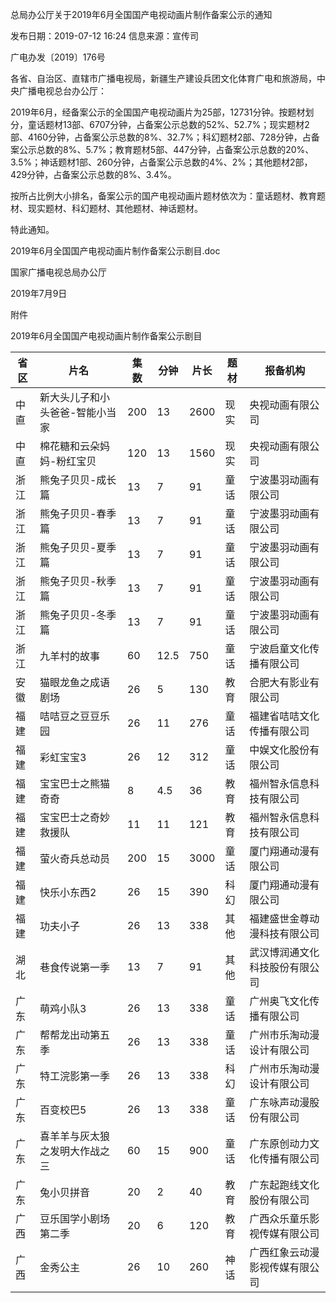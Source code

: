 总局办公厅关于2019年6月全国国产电视动画片制作备案公示的通知


发布日期：2019-07-12 16:24 	信息来源：宣传司  

广电办发〔2019〕176号

各省、自治区、直辖市广播电视局，新疆生产建设兵团文化体育广电和旅游局，中央广播电视总台办公厅：

2019年6月，经备案公示的全国国产电视动画片为25部，12731分钟。按题材划分，童话题材13部、6707分钟，占备案公示总数的52%、52.7%；现实题材2部、4160分钟，占备案公示总数的8%、32.7%；科幻题材2部、728分钟，占备案公示总数的8%、5.7%；教育题材5部、447分钟，占备案公示总数的20%、3.5%；神话题材1部、260分钟，占备案公示总数的4%、2%；其他题材2部，429分钟，占备案公示总数的8%、3.4%。

按所占比例大小排名，备案公示的国产电视动画片题材依次为：童话题材、教育题材、现实题材、科幻题材、其他题材、神话题材。

特此通知。

2019年6月全国国产电视动画片制作备案公示剧目.doc


国家广播电视总局办公厅

2019年7月9日       

附件

2019年6月全国国产电视动画片制作备案公示剧目

省区 | 片名 | 集数 | 分钟 | 片长 | 题材 | 报备机构
---|----|----|----|----|----|-----
中直 | 新大头儿子和小头爸爸-智能小当家 | 200 | 13 | 2600 | 现实 | 央视动画有限公司
中直 | 棉花糖和云朵妈妈-粉红宝贝 | 120 | 13 | 1560 | 现实 | 央视动画有限公司
浙江 | 熊兔子贝贝-成长篇 | 13 | 7 | 91 | 童话 | 宁波墨羽动画有限公司
浙江 | 熊兔子贝贝-春季篇 | 13 | 7 | 91 | 童话 | 宁波墨羽动画有限公司
浙江 | 熊兔子贝贝-夏季篇 | 13 | 7 | 91 | 童话 | 宁波墨羽动画有限公司
浙江 | 熊兔子贝贝-秋季篇 | 13 | 7 | 91 | 童话 | 宁波墨羽动画有限公司
浙江 | 熊兔子贝贝-冬季篇 | 13 | 7 | 91 | 童话 | 宁波墨羽动画有限公司
浙江 | 九羊村的故事 | 60 | 12.5 | 750 | 童话 | 宁波启童文化传播有限公司
安徽 | 猫眼龙鱼之成语剧场 | 26 | 5 | 130 | 教育 | 合肥大有影业有限公司
福建 | 咭咭豆之豆豆乐园 | 26 | 11 | 276 | 童话 | 福建省咭咭文化传播有限公司
福建 | 彩虹宝宝3 | 26 | 12 | 312 | 童话 | 中娱文化股份有限公司
福建 | 宝宝巴士之熊猫奇奇 | 8 | 4.5 | 36 | 教育 | 福州智永信息科技有限公司
福建 | 宝宝巴士之奇妙救援队 | 11 | 11 | 121 | 教育 | 福州智永信息科技有限公司
福建 | 萤火奇兵总动员 | 200 | 15 | 3000 | 童话 | 厦门翔通动漫有限公司
福建 | 快乐小东西2 | 26 | 15 | 390 | 科幻 | 厦门翔通动漫有限公司
福建 | 功夫小子 | 26 | 13 | 338 | 其他 | 福建盛世金尊动漫科技有限公司
湖北 | 巷食传说第一季 | 13 | 7 | 91 | 其他 | 武汉博润通文化科技股份有限公司
广东 | 萌鸡小队3 | 26 | 13 | 338 | 童话 | 广州奥飞文化传播有限公司
广东 | 帮帮龙出动第五季 | 26 | 13 | 338 | 童话 | 广州市乐淘动漫设计有限公司
广东 | 特工浣影第一季 | 26 | 13 | 338 | 科幻 | 广州市乐淘动漫设计有限公司
广东 | 百变校巴5 | 26 | 13 | 338 | 童话 | 广东咏声动漫股份有限公司
广东 | 喜羊羊与灰太狼之发明大作战之三 | 60 | 15 | 900 | 童话 | 广东原创动力文化传播有限公司
广东 | 兔小贝拼音 | 20 | 2 | 40 | 教育 | 广东起跑线文化股份有限公司
广西 | 豆乐国学小剧场第二季 | 20 | 6 | 120 | 教育 | 广西众乐童乐影视传媒有限公司
广西 | 金秀公主 | 26 | 10 | 260 | 神话 | 广西红象云动漫影视传媒有限公司
